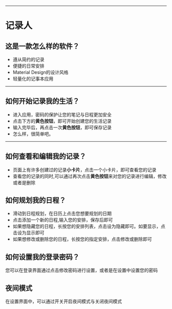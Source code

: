 ***
# 记录人
## 这是一款怎么样的软件？
* 遵从简约的记录
* 便捷的日常安排
* Material Design的设计风格
* 轻量化的记事本应用
***
## 如何开始记录我的生活？
* 进入应用，密码的保护让您的笔记与日程更加安全
* 点击下方的**黄色按钮**，即可开始创建您的生活记录
* 输入完毕后，再点击一次**黄色按钮**，即可保存记录
* 怎么样，很简单吧。
***
## 如何查看和编辑我的记录？
* 页面上有许多创建过的记录**小卡片**，点击一个小卡片，即可查看您的记录
* 查看您的记录的同时,可以通过再次点击**黄色按钮**来对您的记录进行编辑，修改或者是删除
## 如何规划我的日程？
* 滑动到日程规划，在日历上点击您想要规划的日期
* 点击添加一个新的日程,输入您的安排，保存后即可
* 如果想隐藏您的日程，长按您的安排列表，点击设为隐藏即可。如要显示，点击设为显示即可
* 如果想修改或删除您的日程，长按您的指定安排，点击修改或删除即可
## 如何设置我的登录密码？
 您可以在登录界面通过点击修改密码进行设置，或者是在设置中设置您的密码
## 夜间模式
在设置界面中，可以通过开关开启夜间模式与关闭夜间模式

